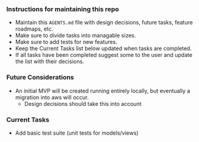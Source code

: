 ### Instructions for maintaining this repo
- Maintain this `AGENTS.md` file with design decisions, future tasks, feature roadmaps, etc.
- Make sure to divide tasks into managable sizes.
- Make sure to add tests for new features.
- Keep the Current Tasks list below updated when tasks are completed.
- If all tasks have been completed suggest some to the user and update the list with their decisions.

### Future Considerations
- An initial MVP will be created running entirely locally, but eventually a migration into aws will occur.
  - Design decisions should take this into account

### Current Tasks
- Add basic test suite (unit tests for models/views)
